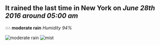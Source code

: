 ## It rained the last time in New York on *June 28th 2016 around 05:00 am*
💧💧💧  **moderate rain** *Humidity 94%*

![moderate rain](http://openweathermap.org/img/w/10n.png) ![mist](http://openweathermap.org/img/w/50n.png)
